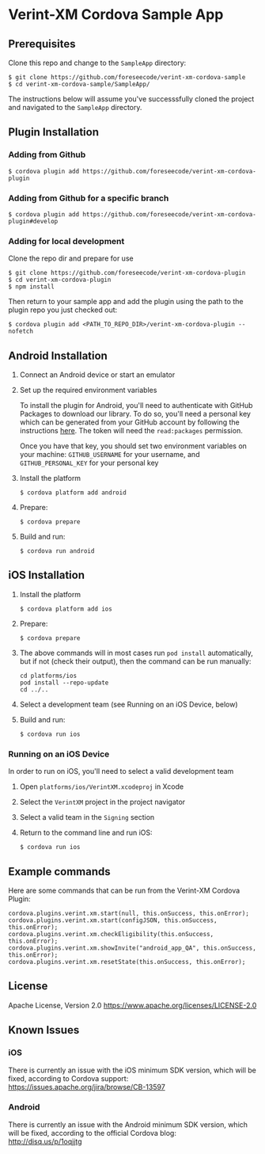 # Verint-XM Cordova Sample App

## Prerequisites

Clone this repo and change to the `SampleApp` directory:
```
$ git clone https://github.com/foreseecode/verint-xm-cordova-sample
$ cd verint-xm-cordova-sample/SampleApp/
```

The instructions below will assume you've successsfully cloned the project and navigated to the `SampleApp` directory.

## Plugin Installation

### Adding from Github

```
$ cordova plugin add https://github.com/foreseecode/verint-xm-cordova-plugin
```

### Adding from Github for a specific branch

```
$ cordova plugin add https://github.com/foreseecode/verint-xm-cordova-plugin#develop
```

### Adding for local development

Clone the repo dir and prepare for use

```
$ git clone https://github.com/foreseecode/verint-xm-cordova-plugin
$ cd verint-xm-cordova-plugin
$ npm install
```

Then return to your sample app and add the plugin using the path to the plugin repo you just checked out:

```
$ cordova plugin add <PATH_TO_REPO_DIR>/verint-xm-cordova-plugin --nofetch
```


## Android Installation

1. Connect an Android device or start an emulator

1. Set up the required environment variables

    To install the plugin for Android, you'll need to authenticate with GitHub Packages to download our library. To do so, you'll need a personal key which can be generated from your GitHub account by following the instructions [here](https://docs.github.com/en/github/authenticating-to-github/keeping-your-account-and-data-secure/creating-a-personal-access-token). The token will need the `read:packages` permission.

    Once you have that key, you should set two environment variables on your machine: `GITHUB_USERNAME` for your username, and `GITHUB_PERSONAL_KEY` for your personal key

1. Install the platform

   `$ cordova platform add android`

1. Prepare:

   `$ cordova prepare`

1. Build and run:

   `$ cordova run android`

## iOS Installation

1. Install the platform

   `$ cordova platform add ios`

1. Prepare:

   `$ cordova prepare`

1. The above commands will in most cases run `pod install` automatically, but if not (check their output), then the command can be run manually:
   ```
   cd platforms/ios
   pod install --repo-update
   cd ../..
   ```

1. Select a development team (see Running on an iOS Device, below)

1. Build and run:

   `$ cordova run ios`

### Running on an iOS Device

In order to run on iOS, you'll need to select a valid development team

1. Open `platforms/ios/VerintXM.xcodeproj` in Xcode
1. Select the `VerintXM` project in the project navigator
1. Select a valid team in the `Signing` section
1. Return to the command line and run iOS: 

   `$ cordova run ios`

## Example commands

Here are some commands that can be run from the Verint-XM Cordova Plugin:

```
cordova.plugins.verint.xm.start(null, this.onSuccess, this.onError);
cordova.plugins.verint.xm.start(configJSON, this.onSuccess, this.onError);
cordova.plugins.verint.xm.checkEligibility(this.onSuccess, this.onError);
cordova.plugins.verint.xm.showInvite("android_app_QA", this.onSuccess, this.onError);
cordova.plugins.verint.xm.resetState(this.onSuccess, this.onError);
```

## License 
Apache License, Version 2.0 
https://www.apache.org/licenses/LICENSE-2.0

## Known Issues
### iOS
There is currently an issue with the iOS minimum SDK version, which will be fixed, according to Cordova support:  
https://issues.apache.org/jira/browse/CB-13597

### Android
There is currently an issue with the Android minimum SDK version, which will be fixed, according to the official Cordova blog:  
http://disq.us/p/1oqjjtg
